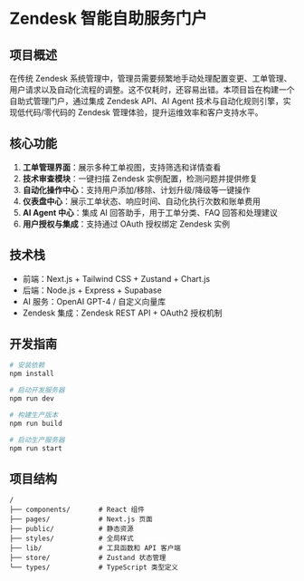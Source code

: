 # Zendesk 智能自助服务门户

## 项目概述

在传统 Zendesk 系统管理中，管理员需要频繁地手动处理配置变更、工单管理、用户请求以及自动化流程的调整。这不仅耗时，还容易出错。本项目旨在构建一个自助式管理门户，通过集成 Zendesk API、AI Agent 技术与自动化规则引擎，实现低代码/零代码的 Zendesk 管理体验，提升运维效率和客户支持水平。

## 核心功能

1. **工单管理界面**：展示多种工单视图，支持筛选和详情查看
2. **技术审查模块**：一键扫描 Zendesk 实例配置，检测问题并提供修复
3. **自动化操作中心**：支持用户添加/移除、计划升级/降级等一键操作
4. **仪表盘中心**：展示工单状态、响应时间、自动化执行次数和账单费用
5. **AI Agent 中心**：集成 AI 回答助手，用于工单分类、FAQ 回答和处理建议
6. **用户授权与集成**：支持通过 OAuth 授权绑定 Zendesk 实例

## 技术栈

- 前端：Next.js + Tailwind CSS + Zustand + Chart.js
- 后端：Node.js + Express + Supabase
- AI 服务：OpenAI GPT-4 / 自定义向量库
- Zendesk 集成：Zendesk REST API + OAuth2 授权机制

## 开发指南

```bash
# 安装依赖
npm install

# 启动开发服务器
npm run dev

# 构建生产版本
npm run build

# 启动生产服务器
npm run start
```

## 项目结构

```
/
├── components/       # React 组件
├── pages/            # Next.js 页面
├── public/           # 静态资源
├── styles/           # 全局样式
├── lib/              # 工具函数和 API 客户端
├── store/            # Zustand 状态管理
└── types/            # TypeScript 类型定义
```